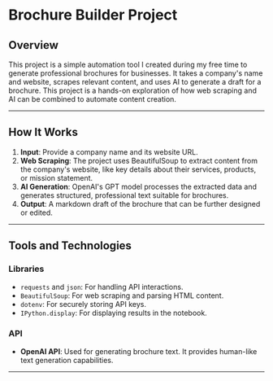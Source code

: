 # **Brochure Builder Project**

## **Overview**
This project is a simple automation tool I created during my free time to generate professional brochures for businesses. It takes a company's name and website, scrapes relevant content, and uses AI to generate a draft for a brochure. This project is a hands-on exploration of how web scraping and AI can be combined to automate content creation.

---

## **How It Works**
1. **Input**: Provide a company name and its website URL.
2. **Web Scraping**: The project uses BeautifulSoup to extract content from the company's website, like key details about their services, products, or mission statement.
3. **AI Generation**: OpenAI's GPT model processes the extracted data and generates structured, professional text suitable for brochures.
4. **Output**: A markdown draft of the brochure that can be further designed or edited.

---

## **Tools and Technologies**
### **Libraries**
- `requests` and `json`: For handling API interactions.
- `BeautifulSoup`: For web scraping and parsing HTML content.
- `dotenv`: For securely storing API keys.
- `IPython.display`: For displaying results in the notebook.

### **API**
- **OpenAI API**: Used for generating brochure text. It provides human-like text generation capabilities.

---


